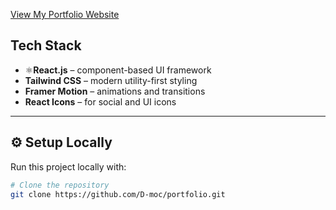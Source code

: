   [View My Portfolio Website](https://portfolio-virid-five-o7m0ubek71.vercel.app/)


## Tech Stack  

- ⚛**React.js** – component-based UI framework  
- **Tailwind CSS** – modern utility-first styling  
- **Framer Motion** – animations and transitions  
- **React Icons** – for social and UI icons  

---

## ⚙️ Setup Locally 

Run this project locally with:  

```bash
# Clone the repository
git clone https://github.com/D-moc/portfolio.git

